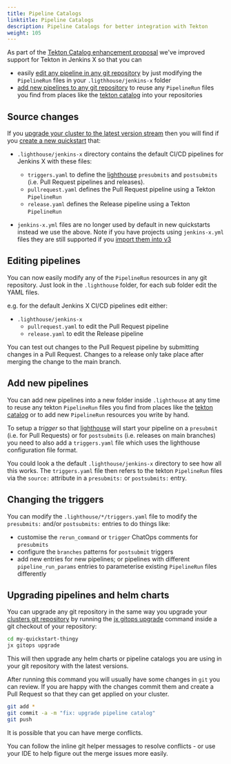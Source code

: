 ```yaml
---
title: Pipeline Catalogs
linktitle: Pipeline Catalogs
description: Pipeline Catalogs for better integration with Tekton
weight: 105
---
```


As part of the [Tekton Catalog enhancement proposal](https://github.com/jenkins-x/enhancements/issues/37) we've improved support for Tekton in Jenkins X so that you can

  * easily [edit any pipeline in any git repository](/docs/v3/guides/pipeline-catalog/#editing-pipelines) by just modifying the `PipelineRun` files in your `.ligthhouse/jenkins-x` folder
  * [add new pipelines to any git repository](/docs/v3/guides/pipeline-catalog/#add-new-pipelines) to reuse any `PipelineRun` files you find from places like the [tekton catalog](https://github.com/tektoncd/catalog) into your repositories

## Source changes

If you [upgrade your cluster to the latest version stream](/docs/v3/guides/upgrade/#cluster) then you will find if you [create a new quickstart](/docs/v3/create-project/#create-a-new-project-from-a-quickstart) that:

* `.lighthouse/jenkins-x` directory contains the default CI/CD pipelines for Jenkins X with these files:
  * `triggers.yaml` to define the [lighthouse](https://github.com/jenkins-x/lighthouse) `presubmits` and `postsubmits` (i.e. Pull Request pipelines and releases).
  * `pullrequest.yaml` defines the Pull Request pipeline using a Tekton `PipelineRun`
  * `release.yaml` defines the Release pipeline using a Tekton `PipelineRun`
  
* `jenkins-x.yml` files are no longer used by default in new quickstarts instead we use the above. Note if you have projects using `jenkins-x.yml` files they are still supported if you [import them into v3](/docs/v3/create-project/#import-an-existing-project) 


## Editing pipelines

You can now easily modify any of the `PipelineRun` resources in any git repository. Just look in the `.lighthouse` folder, for each sub folder edit the YAML files.

e.g. for the default Jenkins X CI/CD pipelines edit either:

* `.lighthouse/jenkins-x`
  * `pullrequest.yaml` to edit the Pull Request pipeline
  * `release.yaml` to edit the Release pipeline 

You can test out changes to the Pull Request pipeline by submitting changes in a Pull Request. Changes to a release only take place after merging the change to the main branch.

## Add new pipelines

You can add new pipelines into a new folder inside `.lighthouse` at any time to reuse any tekton `PipelineRun` files you find from places like the [tekton catalog](https://github.com/tektoncd/catalog) or to add new `PipelineRun` resources you write by hand.

To setup a _trigger_ so that [lighthouse](https://github.com/jenkins-x/lighthouse) will start your pipeline on a `presubmit` (i.e. for Pull Requests) or for `postsubmits` (i.e. releases on main branches) you need to also add a `triggers.yaml` file which uses the lighthouse configuration file format.

You could look a the default `.lighthouse/jenkins-x` directory to see how all this works. The `triggers.yaml` file then refers to the tekton `PipelineRun` files via the `source:` attribute in a `presubmits:` or `postsubmits:` entry.
  
## Changing the triggers

You can modify the `.lighthouse/*/triggers.yaml` file to modify the  `presubmits:` and/or `postsubmits:` entries to do things like:

* customise the `rerun_command` or `trigger` ChatOps comments for `presubmits`
* configure the `branches` patterns for `postsubmit` triggers
* add new entries for new pipelines; or pipelines with different `pipeline_run_params` entries to parameterise existing `PipelineRun` files differently
  
## Upgrading pipelines and helm charts

You can upgrade any git repository in the same way you upgrade your [clusters git repository](/docs/v3/guides/upgrade/#cluster) by running the [jx gitops upgrade](https://github.com/jenkins-x/jx-gitops/blob/master/docs/cmd/jx-gitops_update.md) command inside a git checkout of your repository:

```bash
cd my-quickstart-thingy
jx gitops upgrade
```              

This will then upgrade any helm charts or pipeline catalogs you are using in your git repository with the latest versions.

After running this command you will usually have some changes in `git` you can review. If you are happy with the changes commit them and create a Pull Request so that they can get applied on your cluster.

```bash
git add *
git commit -a -m "fix: upgrade pipeline catalog"
git push
```               

It is possible that you can have merge conflicts.  

You can follow the inline git helper messages to resolve conflicts - or use your IDE to help figure out the merge issues more easily. 
